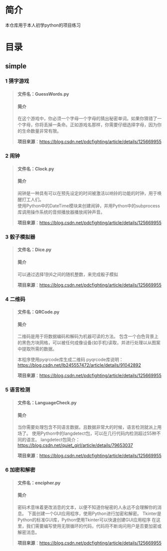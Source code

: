 # 简介  
本仓库用于本人初学python的项目练习  
# 目录  
## simple  
### 1 猜字游戏  
>#### 文件名：GuessWords.py  
>#### 简介  
>在这个游戏中，你必须一个字母一个字母的猜出秘密单词。如果你猜错了一个字母，你将丢掉一条命。正如游戏名那样，你需要仔细选择字母，因为你的生命数量非常有限。
>
>**项目来源**：https://blog.csdn.net/pdcfighting/article/details/125669955

### 2 闹钟
>#### 文件名：Clock.py
> #### 简介
>闹钟是一种具有可以在预先设定的时间被激活以响铃的功能的时钟，用于唤醒打工人们。  
>使用Python中的DateTime模块来创建闹钟，并用Python中的subprocess库调用操作系统的音频播放器播放闹钟声音。
> 
>**项目来源**：https://blog.csdn.net/pdcfighting/article/details/125669955

### 3 骰子模拟器
>#### 文件名：Dice.py
> #### 简介
> 可以通过选择1到6之间的随机整数，来完成骰子模拟
> 
> **项目来源**：https://blog.csdn.net/pdcfighting/article/details/125669955

### 4 二维码
>#### 文件名：QRCode.py
> #### 简介
> 二维码是用于将数据编码和解码为机器可读的方法。 
> 包含一个白色背景上的黑色方块网格，可以被任何成像设备(如手机)读取，并进行处理以从图案中提取所需的数据。
> 
>本程序使用pyqrcode库生成二维码
> pyqrcode库说明：https://blog.csdn.net/lb245557472/article/details/91042892
> 
> **项目来源**：https://blog.csdn.net/pdcfighting/article/details/125669955

### 5 语言检测
>#### 文件名：LanguageCheck.py
> #### 简介
> 当你需要处理包含不同语言数据，且数据非常大的时候，语言检测就派上用场了。 
> 使用Python中的langdetect包，可以在几行代码内检测超过55种不同的语言。
langdetect包简介：https://blog.csdn.net/quiet_girl/article/details/79653037
> 
> **项目来源**：https://blog.csdn.net/pdcfighting/article/details/125669955

### 6 加密和解密
>#### 文件名：encipher.py
> #### 简介
> 密码术意味着更改消息的文本，以便不知道你秘密的人永远不会理解你的消息。 
> 下面创建一个GUI应用程序，使用Python进行加密和解密。
> Tkinter是Python的标准GUI库，Python使用Tkinter可以快速创建GUI应用程序
> 在这里，我们需要编写使用无限循环的代码，代码将不断询问用户是否要加密或解密消息。
> 
> **项目来源**：https://blog.csdn.net/pdcfighting/article/details/125669955
